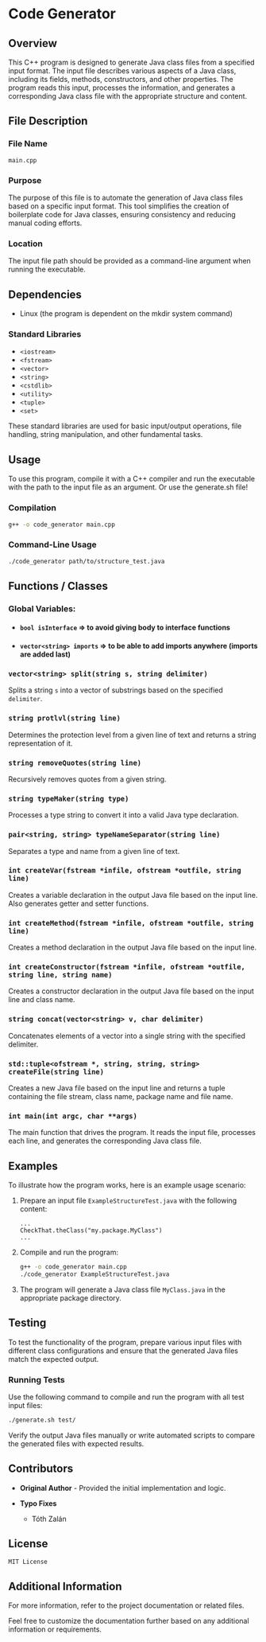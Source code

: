 # Code Generator

## Overview

This C++ program is designed to generate Java class files from a specified input format. The input file describes various aspects of a Java class, including its fields, methods, constructors, and other properties. The program reads this input, processes the information, and generates a corresponding Java class file with the appropriate structure and content.

## File Description

### File Name

`main.cpp`

### Purpose

The purpose of this file is to automate the generation of Java class files based on a specific input format. This tool simplifies the creation of boilerplate code for Java classes, ensuring consistency and reducing manual coding efforts.

### Location

The input file path should be provided as a command-line argument when running the executable.

## Dependencies

- Linux (the program is dependent on the mkdir system command)

### Standard Libraries

- `<iostream>`
- `<fstream>`
- `<vector>`
- `<string>`
- `<cstdlib>`
- `<utility>`
- `<tuple>`
- `<set>`

These standard libraries are used for basic input/output operations, file handling, string manipulation, and other fundamental tasks.

## Usage

To use this program, compile it with a C++ compiler and run the executable with the path to the input file as an argument. Or use the generate.sh file!

### Compilation

```sh
g++ -o code_generator main.cpp
```

### Command-Line Usage

```sh
./code_generator path/to/structure_test.java
```

## Functions / Classes

### Global Variables:

- #### `bool isInterface` => to avoid giving body to interface functions
- #### `vector<string> imports` => to be able to add imports anywhere (imports are added last)

### `vector<string> split(string s, string delimiter)`

Splits a string `s` into a vector of substrings based on the specified `delimiter`.

### `string protlvl(string line)`

Determines the protection level from a given line of text and returns a string representation of it.

### `string removeQuotes(string line)`

Recursively removes quotes from a given string.

### `string typeMaker(string type)`

Processes a type string to convert it into a valid Java type declaration.

### `pair<string, string> typeNameSeparator(string line)`

Separates a type and name from a given line of text.

### `int createVar(fstream *infile, ofstream *outfile, string line)`

Creates a variable declaration in the output Java file based on the input line.
Also generates getter and setter functions.

### `int createMethod(fstream *infile, ofstream *outfile, string line)`

Creates a method declaration in the output Java file based on the input line.

### `int createConstructor(fstream *infile, ofstream *outfile, string line, string name)`

Creates a constructor declaration in the output Java file based on the input line and class name.

### `string concat(vector<string> v, char delimiter)`

Concatenates elements of a vector into a single string with the specified delimiter.

### `std::tuple<ofstream *, string, string, string> createFile(string line)`

Creates a new Java file based on the input line and returns a tuple containing the file stream, class name, package name and file name.

### `int main(int argc, char **args)`

The main function that drives the program. It reads the input file, processes each line, and generates the corresponding Java class file.

## Examples

To illustrate how the program works, here is an example usage scenario:

1. Prepare an input file `ExampleStructureTest.java` with the following content:

   ```
   ...
   CheckThat.theClass("my.package.MyClass")
   ...
   ```

2. Compile and run the program:

   ```sh
   g++ -o code_generator main.cpp
   ./code_generator ExampleStructureTest.java
   ```

3. The program will generate a Java class file `MyClass.java` in the appropriate package directory.

## Testing

To test the functionality of the program, prepare various input files with different class configurations and ensure that the generated Java files match the expected output.

### Running Tests

Use the following command to compile and run the program with all test input files:

```sh
./generate.sh test/
```

Verify the output Java files manually or write automated scripts to compare the generated files with expected results.

## Contributors

- **Original Author** - Provided the initial implementation and logic.

- **Typo Fixes**
  - Tóth Zalán

## License

```
MIT License
```

## Additional Information

For more information, refer to the project documentation or related files.

Feel free to customize the documentation further based on any additional information or requirements.
